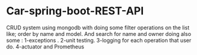 # Car-spring-boot-REST-API
CRUD system using mongodb with doing some filter operations on the list like; order by name and model. And search for name and owner 
doing also some  :
1-exceptions .
2-unit testing.
3-logging for each operation that user do. 
4-actuator and Prometheus
